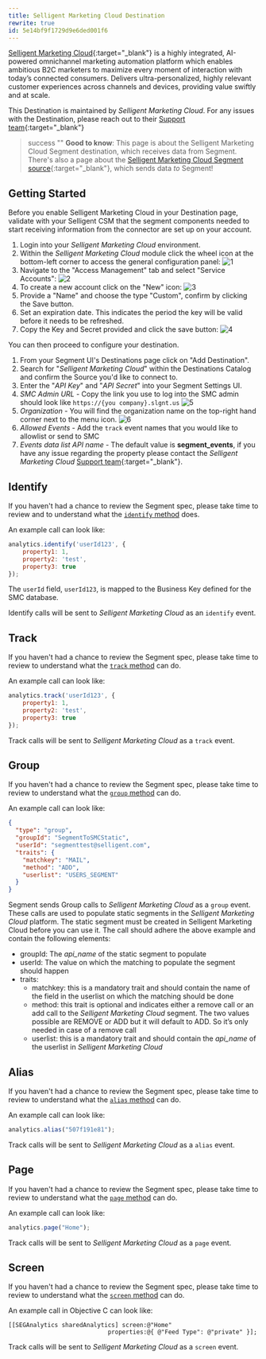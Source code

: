 ```yaml
---
title: Selligent Marketing Cloud Destination
rewrite: true
id: 5e14bf9f1729d9e6ded001f6
---
```

[Selligent Marketing Cloud](https://www.selligent.com/?utm_source=segment&utm_medium=integrations-page&utm_campaign=partners/){:target="_blank"} is a highly integrated, AI-powered omnichannel marketing automation platform which enables ambitious B2C marketers to maximize every moment of interaction with today’s connected consumers. Delivers ultra-personalized, highly relevant customer experiences across channels and devices, providing value swiftly and at scale.

This Destination is maintained by *Selligent Marketing Cloud*. For any issues with the Destination, please reach out to their [Support team](https://support.selligent.com){:target="_blank"}

> success ""
> **Good to know**: This page is about the Selligent Marketing Cloud Segment destination, which receives data from Segment. There's also a page about the [Selligent Marketing Cloud Segment source](/docs/connections/sources/catalog/cloud-apps/selligent-marketing-cloud/){:target="_blank"}, which sends data _to_ Segment!

## Getting Started

Before you enable Selligent Marketing Cloud in your Destination page, validate with your Selligent CSM that the segment components needed to start receiving information from the connector are set up on your account.

1. Login into your *Selligent Marketing Cloud* environment.
2. Within the *Selligent Marketing Cloud* module click the wheel icon at the bottom-left corner to access the general configuration panel:
![1](images/1.png)
1. Navigate to the "Access Management" tab and select "Service Accounts":
![2](images/2.png)
4. To create a new account click on the "New" icon:
![3](images/3.png)
5. Provide a "Name" and choose the type "Custom", confirm by clicking the Save button.
6. Set an expiration date. This indicates the period the key will be valid before it needs to be refreshed.
7. Copy the Key and Secret provided and click the save button:
![4](images/4.png)

You can then proceed to configure your destination.

1. From your Segment UI's Destinations page click on "Add Destination".
2. Search for "*Selligent Marketing Cloud*" within the Destinations Catalog and confirm the Source you'd like to connect to.
3. Enter the "*API Key*" and "*API Secret*" into your Segment Settings UI.
4. *SMC Admin URL* - Copy the link you use to log into the SMC admin should look like `https://{you company}.slgnt.us`
![5](images/5.png)
5. *Organization* - You will find the organization name on the top-right hand corner next to the menu icon.
![6](images/6.png)
6. *Allowed Events* - Add the `track` event names that you would like to allowlist or send to SMC
7. *Events data list API name* - The default value is **segment_events**, if you have any issue regarding the property please contact the *Selligent Marketing Cloud* [Support team](https://support.selligent.com){:target="_blank"}.

## Identify

If you haven't had a chance to review the Segment spec, please take time to review and to understand what the [`identify` method](/docs/connections/spec/identify/) does.

An example call can look like:

```js
analytics.identify('userId123', {
    property1: 1,
    property2: 'test',
    property3: true
});
```
The `userId` field, `userId123`, is mapped to the Business Key defined for the SMC database.

Identify calls will be sent to *Selligent Marketing Cloud* as an `identify` event.

## Track

If you haven't had a chance to review the Segment spec, please take time to review to understand what the [`track` method](/docs/connections/spec/track/) can do. 

An example call can look like:

```js
analytics.track('userId123', {
    property1: 1,
    property2: 'test',
    property3: true
});
```

Track calls will be sent to *Selligent Marketing Cloud* as a `track` event.

## Group

If you haven't had a chance to review the Segment spec, please take time to review to understand what the [`group` method](/docs/connections/spec/group/) can do. 

An example call can look like:

```json
{
  "type": "group",
  "groupId": "SegmentToSMCStatic",
  "userId": "segmenttest@selligent.com",
  "traits": {
    "matchkey": "MAIL",
    "method": "ADD",
    "userlist": "USERS_SEGMENT"
  }
}
```

Segment sends Group calls to *Selligent Marketing Cloud* as a `group` event. These calls are used to populate static segments in the *Selligent Marketing Cloud* platform. The static segment must be created in Selligent Marketing Cloud before you can use it. The call should adhere the above example and contain the following elements:
* groupId: The *api_name* of the static segment to populate
* userId: The value on which the matching to populate the segment should happen
* traits:
  * matchkey: this is a mandatory trait and should contain the name of the field in the userlist on which the matching should be done
  * method: this trait is optional and indicates either a remove call or an add call to the *Selligent Marketing Cloud* segment. The two values possible are REMOVE or ADD but it will default to ADD. So it’s only needed in case of a remove call
  * userlist: this is a mandatory trait and should contain the *api_name* of the userlist in *Selligent Marketing Cloud*

## Alias

If you haven't had a chance to review the Segment spec, please take time to review to understand what the [`alias` method](/docs/connections/spec/alias/) can do. 

An example call can look like:

```js
analytics.alias("507f191e81");
```

Track calls will be sent to *Selligent Marketing Cloud* as a `alias` event.

## Page

If you haven't had a chance to review the Segment spec, please take time to review to understand what the [`page` method](/docs/connections/spec/page/) can do. 

An example call can look like:
```js
analytics.page("Home");
```

Track calls will be sent to *Selligent Marketing Cloud* as a `page` event.



## Screen

If you haven't had a chance to review the Segment spec, please take time to review to understand what the [`screen` method](/docs/connections/spec/screen/) can do. 

An example call in Objective C can look like:

```obj-c
[[SEGAnalytics sharedAnalytics] screen:@"Home"
                            properties:@{ @"Feed Type": @"private" }];
```

Track calls will be sent to *Selligent Marketing Cloud* as a `screen` event.
